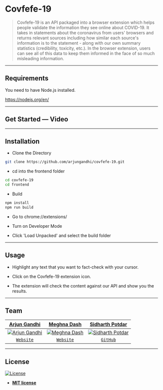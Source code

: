 # Covfefe-19

> Covfefe-19 is an API packaged into a browser extension which helps people validate the information they see online about COVID-19. It takes in statements about the coronavirus from users' browsers and returns relevant sources including how similar each source's information is to the statement - along with our own summary statistics (credibility, toxicity, etc.). In the browser extension, users can see all of this data to keep them informed in the face of so much misleading information.

---
## Requirements
You need to have Node.js installed.

https://nodejs.org/en/

---
## Get Started — Video

---
## Installation

- Clone the Directory

```bash
git clone https://github.com/arjungandhi/covfefe-19.git
```
- cd into the frontend folder

```bash
cd covfefe-19
cd frontend
```
- Build

```bash
npm install
npm run build
```
- Go to chrome://extensions/

- Turn on Developer Mode

- Click 'Load Unpacked' and select the build folder

---
## Usage
- Highlight any text that you want to fact-check with your cursor.

- Click on the Covfefe-19 extension icon.

- The extension will check the content against our API and show you the results.

---
## Team

| <a href="https://www.arjungandhi.com" target="_blank">**Arjun Gandhi**</a> | <a href="https://meghnadash.design" target="_blank">**Meghna Dash**</a> | <a href="https://github.com/sidharth-potdar" target="_blank">**Sidharth Potdar**</a> |
| :---: |:---:| :---:|
| [![Arjun Gandhi](https://avatars1.githubusercontent.com/u/33171158?v=3&s=200)](http://www.arjungandhi.com)    | [![Meghna Dash](https://avatars1.githubusercontent.com/u/44626500?v=3&s=200)](http://meghnadash.desigh) | [![Sidharth Potdar](https://avatars1.githubusercontent.com/u/32080078?v=3&s=200)](https://github.com/sidharth-potdar)  |
| <a href="https://www.arjungandhi.com" target="_blank">`Website`</a> | <a href="https://meghnadash.design" target="_blank">`Website`</a> | <a href="https://github.com/sidharth-potdar" target="_blank">`GitHub`</a> |

---

## License

[![License](http://img.shields.io/:license-mit-blue.svg?style=flat-square)](http://badges.mit-license.org)

- **[MIT license](http://opensource.org/licenses/mit-license.php)**
